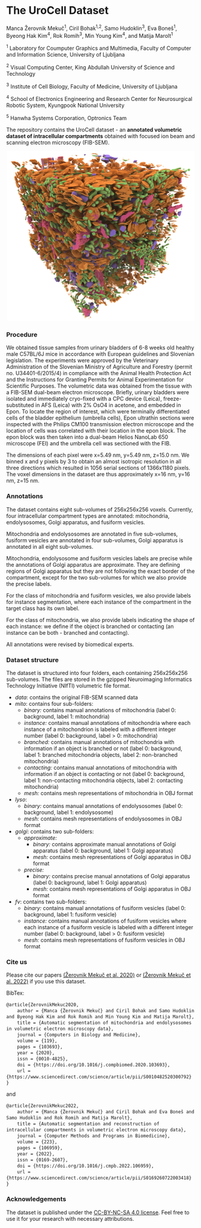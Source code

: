 # The UroCell Dataset

Manca Žerovnik Mekuč<sup>1</sup>, Ciril Bohak<sup>1,2</sup>, Samo Hudoklin<sup>3</sup>, Eva Boneš<sup>1</sup>, Byeong Hak Kim<sup>4</sup>, Rok Romih<sup>3</sup>, Min Young Kim<sup>4</sup>, and Matija Marolt<sup>1</sup>

<sup>1</sup> Laboratory for Coumputer Graphics and Multimedia, Faculty of Computer and Information Science, University of Ljubljana

<sup>2</sup> Visual Computing Center, King Abdullah University of Science and Technology

<sup>3</sup> Institute of Cell Biology, Faculty of Medicine, University of Ljubljana

<sup>4</sup> School of Electronics Engineering and Research Center for Neurosurgical Robotic System, Kyungpook National University

<sup>5</sup> Hanwha Systems Corporation, Optronics Team

The repository contains the UroCell dataset - an **annotated volumetric dataset of intracellular compartments** obtained with focused ion beam and scanning electron microscopy (FIB-SEM). 
<p align="center">
<img src="https://github.com/MancaZerovnikMekuc/UroCell/blob/master/compartments.png" alt="alt text" width="500">
</p>

### Procedure
We obtained tissue samples from urinary bladders of 6-8 weeks old healthy male C57BL/6J mice in accordance with European guidelines and Slovenian legislation. The experiments were approved by the Veterinary Administration of the Slovenian Ministry of Agriculture and Forestry (permit no. U34401-6/2015/4) in compliance with the Animal Health Protection Act and the Instructions for Granting Permits for Animal Experimentation for Scientific Purposes. 
The volumetric data was obtained from the tissue with a FIB-SEM dual-beam electron microscope. Briefly, urinary bladders were isolated and immediately cryo-fixed with a CPC device (Leica), freeze-substituted in AFS (Leica) with 2% OsO4 in acetone, and embedded in Epon. To locate the region of interest, which were terminally differentiated cells of the bladder epithelium (umbrella cells), Epon ultrathin sections were inspected with the Philips CM100 transmission electron microscope and the location of cells was correlated with their location in the epon block. The epon block was then taken into a dual-beam Helios NanoLab 650 microscope (FEI) and the umbrella cell was sectioned with the FIB. 

The dimensions of each pixel were x=5.49 nm, y=5.49 nm, z=15.0 nm. We binned x and y pixels by 3 to obtain an almost isotropic resolution in all three directions which resulted in 1056 serial sections of 1366x1180 pixels. The voxel dimensions in the dataset are thus approximately x=16 nm, y=16 nm, z=15 nm. 

### Annotations

The dataset contains eight sub-volumes of 256x256x256 voxels. Currently, four intracellular compartment types are annotated: mitochondria, endolysosomes, Golgi apparatus, and fusiform vesicles. 

Mitochondria and endolysosomes are annotated in five sub-volumes, fusiform vesicles are annotated in four sub-volumes, Golgi apparatus is annotated in all eight sub-volumes. 

Mitochondria, endolysosome and fusiform vesicles labels are precise while the annotations of Golgi apparatus are approximate. They are defining regions of Golgi apparatus but they are not following the exact border of the compartment, except for the two sub-volumes for which we also provide the precise labels. 

For the class of mitochondria and fusiform vesicles, we also provide labels for instance segmentation, where each instance of the compartment in the target class has its own label.

For the class of mitochondria, we also provide labels indicating the shape of each instance: we define if the object is branched or contacting (an instance can be both - branched and contacting).

All annotations were revised by biomedical experts.

### Dataset structure

The dataset is structured into four folders, each containing 256x256x256 sub-volumes. The files are stored in the gzipped Neuroimaging Informatics Technology Initiative (NIfTI) volumetric file format.

* *data*: contains the original FIB-SEM scanned data
* *mito*: contains four sub-folders:
    * *binary:* contains manual annotations of mitochondria (label 0: background, label 1: mitochondria)
    * *instance:* contains manual annotations of mitochondria where each instance of a mitochondrion is labeled with a different integer number (label 0: background, label > 0: mitochondria)
    * *branched:* contains manual annotations of mitochondria with information if an object is branched or not (label 0: background, label 1: branched mitochondria objects, label 2: non-branched mitochondria)
    * *contacting:* contains manual annotations of mitochondria with information if an object is contacting or not (label 0: background, label 1: non-contacting mitochondria objects, label 2: contacting mitochondria)
    * *mesh:* contains mesh representations of mitochondria in OBJ format
* *lyso*: 
    * *binary:* contains manual annotations of endolysosomes (label 0: background, label 1: endolysosome)
    * *mesh:* contains mesh representations of endolysosomes in OBJ format
* *golgi*: contains two sub-folders:
    * *approximate:*
        * *binary:* contains approximate manual annotations of Golgi apparatus (label 0: background, label 1: Golgi apparatus)
        * *mesh:* contains mesh representations of Golgi apparatus in OBJ format
    * *precise:*
        * *binary:* contains precise manual annotations of Golgi apparatus (label 0: background, label 1: Golgi apparatus)
        * *mesh:* contains mesh representations of Golgi apparatus in OBJ format
* *fv*: contains two sub-folders:
    * *binary:* contains manual annotations of fusiform vesicles (label 0: background, label 1: fusiform vesicle)
    * *instance:* contains manual annotations of fusiform vesicles where each instance of a fusiform vesicle is labeled with a different integer number (label 0: background, label > 0: fusiform vesicle)
    * *mesh:* contains mesh representations of fusiform vesicles in OBJ format

### Cite us
Please cite our papers [(Žerovnik Mekuč et al. 2020)](https://doi.org/10.1016/j.compbiomed.2020.103693) or [(Žerovnik Mekuč et al. 2022)](https://doi.org/10.1016/j.cmpb.2022.106959) if you use this dataset.

BibTex:
```
@article{ZerovnikMekuc2020,
    author = {Manca {Žerovnik Mekuč} and Ciril Bohak and Samo Hudoklin and Byeong Hak Kim and Rok Romih and Min Young Kim and Matija Marolt},
    title = {Automatic segmentation of mitochondria and endolysosomes in volumetric electron microscopy data},
    journal = {Computers in Biology and Medicine},
    volume = {119},
    pages = {103693},
    year = {2020},
    issn = {0010-4825},
    doi = {https://doi.org/10.1016/j.compbiomed.2020.103693},
    url = {https://www.sciencedirect.com/science/article/pii/S0010482520300792}
}
``` 
and

```
@article{ZerovnikMekuc2022,
    author = {Manca {Žerovnik Mekuč} and Ciril Bohak and Eva Boneš and Samo Hudoklin and Rok Romih and Matija Marolt},
    title = {Automatic segmentation and reconstruction of intracellular compartments in volumetric electron microscopy data},
    journal = {Computer Methods and Programs in Biomedicine},
    volume = {223},
    pages = {106959},
    year = {2022},
    issn = {0169-2607},
    doi = {https://doi.org/10.1016/j.cmpb.2022.106959},
    url = {https://www.sciencedirect.com/science/article/pii/S0169260722003418}
}
```

### Acknowledgements
The dataset is published under the [CC-BY-NC-SA 4.0 license](https://creativecommons.org/licenses/by-nc-sa/4.0/legalcode). Feel free to use it for your research with necessary attributions. 
